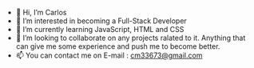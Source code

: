 - 👋 Hi, I’m Carlos
- 👀 I’m interested in becoming a Full-Stack Developer
- 🌱 I’m currently learning JavaScript, HTML and CSS
- 💞️ I’m looking to collaborate on any projects ralated to it. Anything that can give me some experience and push me to become better.
- 📫 You can contact me on E-mail : cm33673@gmail.com

<!---
Kuriarare/Kuriarare is a ✨ special ✨ repository because its `README.md` (this file) appears on your GitHub profile.
You can click the Preview link to take a look at your changes.
--->
